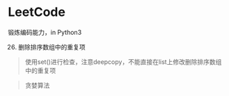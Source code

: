 # LeetCode
锻炼编码能力，in Python3



26. 删除排序数组中的重复项

> 使用set()进行检查，注意deepcopy，不能直接在list上修改删除排序数组中的重复项


> 贪婪算法 

